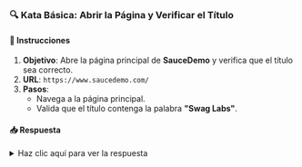 ### **🔍 Kata Básica: Abrir la Página y Verificar el Título**

#### 📑 Instrucciones

1. **Objetivo**: Abre la página principal de **SauceDemo** y verifica que el título sea correcto.
2. **URL**: `https://www.saucedemo.com/`
3. **Pasos**:
   - Navega a la página principal.
   - Valida que el título contenga la palabra **"Swag Labs"**.

#### 📥 Respuesta

<details>
  <summary>Haz clic aquí para ver la respuesta</summary>

```typescript
import { expect } from "@wdio/globals";

describe("Página de inicio", () => {
  it("Debería tener el título correcto", async () => {
    await browser.url("https://www.saucedemo.com/");
    const title: string = await browser.getTitle();
    expect(title).toHaveText("Swag Labs");
  });
});
```

</details>
